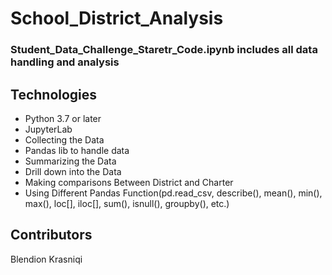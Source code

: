 # School_District_Analysis
### Student_Data_Challenge_Staretr_Code.ipynb includes all data handling and analysis

## Technologies
- Python 3.7 or later
- JupyterLab
- Collecting the Data
- Pandas lib to handle data
- Summarizing the Data
- Drill down into the Data
- Making comparisons Between District and Charter
- Using Different Pandas Function(pd.read_csv, describe(), mean(), min(), max(), loc[], iloc[], sum(), isnull(), groupby(), etc.)


## Contributors
Blendion Krasniqi
